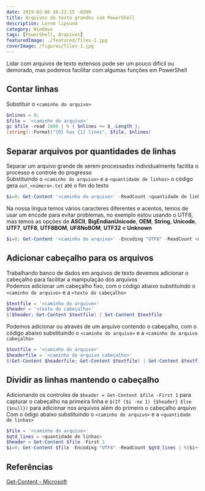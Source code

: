 ```yaml
---
date: 2019-02-06 16:22:15 -0200
title: Arquivos de texto grandes com PowerShell
description: Lorem lipsunm
category: Windows
tags: [PowerShell, Arquivos]
featuredImage: ./featured/files-1.jpg
coverImage: /figures/files-1.jpg
---
```


Lidar com arquivos de texto extensos pode ser um pouco dificil ou demorado, mas podemos facilitar com algumas funções em PowerShell

## Contar linhas

Substituir o `<caminho do arquivo>`

```powershell
$nlines = 0;
$file = '<caminho do arquivo>'
gc $file -read 1000 | % { $nlines += $_.Length };
[string]::Format("{0} has {1} lines", $file, $nlines)
```

## Separar arquivos por quantidades de linhas

Separar um arquivo grande de serem processados individualmente facilita o processo e controle do progresso  
Substituindo o `<caminho do arquivo>` e a `<quantidade de linhas>` o código gera `out_<número>.txt` até o fim do texto

```powershell
$i=0; Get-Content '<caminho do arquivo>' -ReadCount <quantidade de linhas> | %{$i++; $_ | Out-File out_$i.txt}
```

Na nossa língua temos vários caracteres diferentes e acentos, temos de usar um encode para evitar problemas, no exemplo estou usando o UTF8, mas temos as opções de **ASCII**, **BigEndianUnicode**, **OEM**, **String**, **Unicode**, **UTF7**, **UTF8**, **UTF8BOM**, **UF8NoBOM**, **UTF32** e **Unknown**

```powershell
$i=0; Get-Content '<caminho do arquivo>' -Encoding "UTF8" -ReadCount <quantidade de linhas> | %{$i++; $_ | Out-File -Encoding "UTF8" out_$i.csv}
```

## Adicionar cabeçalho para os arquivos

Trabalhando banco de dados em arquivos de texto devemos adicionar o cabeçalho para facilitar a manipulação dos arquivos  
Podemos adicionar um cabeçalho fixo, com o código abaixo substituindo o `<caminho do arquivo>` e a `<texto do cabeçalho>`

```powershell
$textfile = '<caminho do arquivo>'
$header = '<texto do cabeçalho>'
$($header; Get-Content $textfile) | Set-Content $textfile
```

Podemos adicionar ou através de um arquivo contendo o cabeçalho, com o código abaixo substituindo o `<caminho do arquivo>` e a `<caminho do arquivo cabeçalho>`

```powershell
$textfile = '<caminho do arquivo>'
$headerfile = '<caminho do arquivo cabeçalho>'
$(Get-Content $headerfile; Get-Content $textfile) | Set-Content $textfile
```

## Dividir as linhas mantendo o cabeçalho

Adicionando os controles de `$header = Get-Content $file -First 1` para capturar o cabeçalho na primeira linha e `$(If ($i -ne 1) {$header} Else {$null})` para adicionar nos arquivos além do primeiro o cabeçalho arquivo  
Com o ódigo abaixo substituindo o `<caminho do arquivo>` e a `<quantidade de linhas>`

```powershell
$file = '<caminho do arquivo>'
$qtd_lines = <quantidade de linhas>
$header = Get-Content $file -First 1
$i=0; Get-Content $file -Encoding "UTF8" -ReadCount $qtd_lines | %{$i++; $($(If ($i -ne 1) {$header} Else {$null}); $_) | Out-File -Encoding "UTF8" out_$i.csv}
```

## Referências

[Get-Content - Microsoft](https://docs.microsoft.com/en-us/powershell/module/microsoft.powershell.management/get-content)
